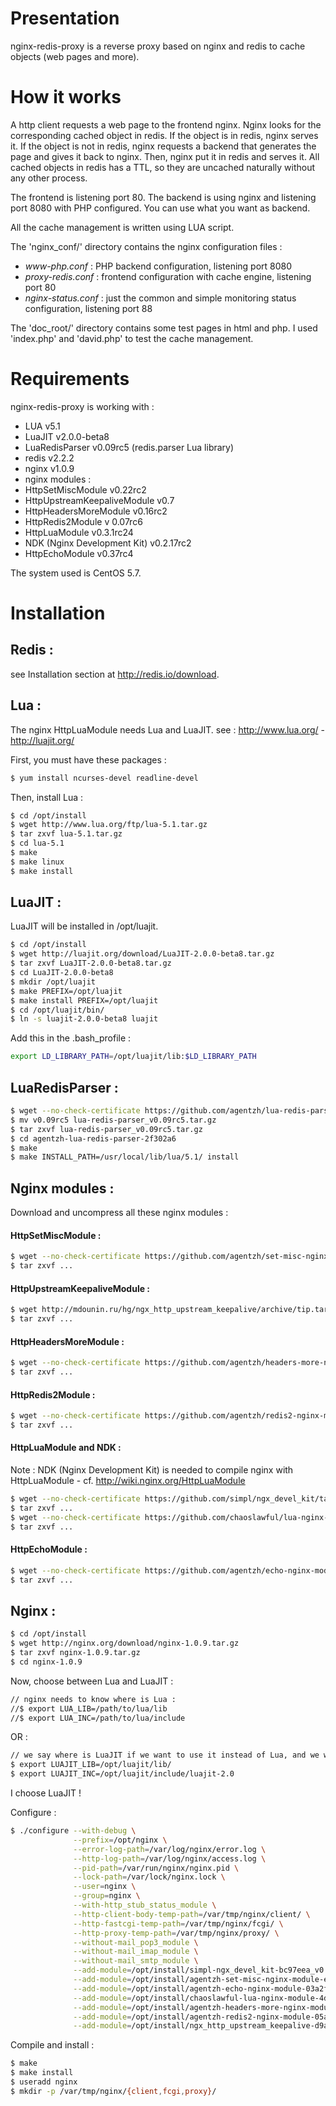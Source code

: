 
# Presentation

nginx-redis-proxy is a reverse proxy based on nginx and redis to cache objects (web pages and more).

# How it works

A http client requests a web page to the frontend nginx. Nginx looks for the corresponding cached object in redis.
If the object is in redis, nginx serves it.
If the object is not in redis, nginx requests a backend that generates the page and gives it back to nginx. Then, nginx put it in redis and serves it.
All cached objects in redis has a TTL, so they are uncached naturally without any other process.

The frontend is listening port 80. The backend is using nginx and listening port 8080 with PHP configured. You can use what you want as backend.

All the cache management is written using LUA script.

The 'nginx_conf/' directory contains the nginx configuration files :

* _www-php.conf_ : PHP backend configuration, listening port 8080
* _proxy-redis.conf_ : frontend configuration with cache engine, listening port 80
* _nginx-status.conf_ : just the common and simple monitoring status configuration, listening port 88

The 'doc_root/' directory contains some test pages in html and php. I used 'index.php' and 'david.php' to test the cache management.

# Requirements

nginx-redis-proxy is working with :

* LUA v5.1
* LuaJIT v2.0.0-beta8
* LuaRedisParser v0.09rc5 (redis.parser Lua library)
* redis v2.2.2
* nginx v1.0.9
* nginx modules :
 * HttpSetMiscModule v0.22rc2
 * HttpUpstreamKeepaliveModule v0.7
 * HttpHeadersMoreModule v0.16rc2
 * HttpRedis2Module v 0.07rc6
 * HttpLuaModule v0.3.1rc24
 * NDK (Nginx Development Kit) v0.2.17rc2
 * HttpEchoModule v0.37rc4

The system used is CentOS 5.7.

# Installation

## Redis :

see Installation section at http://redis.io/download.

## Lua :

The nginx HttpLuaModule needs Lua and LuaJIT.
see : http://www.lua.org/ - http://luajit.org/

First, you must have these packages :

```bash
$ yum install ncurses-devel readline-devel
```

Then, install Lua :

```bash
$ cd /opt/install
$ wget http://www.lua.org/ftp/lua-5.1.tar.gz
$ tar zxvf lua-5.1.tar.gz
$ cd lua-5.1
$ make
$ make linux
$ make install
```

## LuaJIT :

LuaJIT will be installed in /opt/luajit.

```bash
$ cd /opt/install
$ wget http://luajit.org/download/LuaJIT-2.0.0-beta8.tar.gz
$ tar zxvf LuaJIT-2.0.0-beta8.tar.gz
$ cd LuaJIT-2.0.0-beta8
$ mkdir /opt/luajit
$ make PREFIX=/opt/luajit
$ make install PREFIX=/opt/luajit
$ cd /opt/luajit/bin/
$ ln -s luajit-2.0.0-beta8 luajit
```

Add this in the .bash_profile :

```bash
export LD_LIBRARY_PATH=/opt/luajit/lib:$LD_LIBRARY_PATH
```

## LuaRedisParser :

```bash
$ wget --no-check-certificate https://github.com/agentzh/lua-redis-parser/tarball/v0.09rc5
$ mv v0.09rc5 lua-redis-parser_v0.09rc5.tar.gz
$ tar zxvf lua-redis-parser_v0.09rc5.tar.gz
$ cd agentzh-lua-redis-parser-2f302a6
$ make
$ make INSTALL_PATH=/usr/local/lib/lua/5.1/ install
```

## Nginx modules :

Download and uncompress all these nginx modules :

#### HttpSetMiscModule :

```bash
$ wget --no-check-certificate https://github.com/agentzh/set-misc-nginx-module/tarball/v0.22rc2
$ tar zxvf ...
```

#### HttpUpstreamKeepaliveModule :

```bash
$ wget http://mdounin.ru/hg/ngx_http_upstream_keepalive/archive/tip.tar.gz
$ tar zxvf ...
```

#### HttpHeadersMoreModule :

```bash
$ wget --no-check-certificate https://github.com/agentzh/headers-more-nginx-module/tarball/v0.16rc2
$ tar zxvf ...
```

#### HttpRedis2Module :

```bash
$ wget --no-check-certificate https://github.com/agentzh/redis2-nginx-module/tarball/v0.07rc6
$ tar zxvf ...
```

#### HttpLuaModule and NDK :

Note : NDK (Nginx Development Kit) is needed to compile nginx with HttpLuaModule - cf. http://wiki.nginx.org/HttpLuaModule

```bash
$ wget --no-check-certificate https://github.com/simpl/ngx_devel_kit/tarball/v0.2.17rc2
$ tar zxvf ...
$ wget --no-check-certificate https://github.com/chaoslawful/lua-nginx-module/tarball/v0.3.1rc24
$ tar zxvf ...
```

#### HttpEchoModule :

```bash
$ wget --no-check-certificate https://github.com/agentzh/echo-nginx-module/tarball/v0.37rc4
$ tar zxvf ...
```

## Nginx :

```bash
$ cd /opt/install
$ wget http://nginx.org/download/nginx-1.0.9.tar.gz
$ tar zxvf nginx-1.0.9.tar.gz
$ cd nginx-1.0.9
```

Now, choose between Lua and LuaJIT :

```bash
// nginx needs to know where is Lua :
//$ export LUA_LIB=/path/to/lua/lib
//$ export LUA_INC=/path/to/lua/include
```

OR :

```bash
// we say where is LuaJIT if we want to use it instead of Lua, and we want because LuaJIT is faster :
$ export LUAJIT_LIB=/opt/luajit/lib/
$ export LUAJIT_INC=/opt/luajit/include/luajit-2.0
```

I choose LuaJIT !

Configure :

```bash
$ ./configure --with-debug \
              --prefix=/opt/nginx \
              --error-log-path=/var/log/nginx/error.log \
              --http-log-path=/var/log/nginx/access.log \
              --pid-path=/var/run/nginx/nginx.pid \
              --lock-path=/var/lock/nginx.lock \
              --user=nginx \
              --group=nginx \
              --with-http_stub_status_module \
              --http-client-body-temp-path=/var/tmp/nginx/client/ \
              --http-fastcgi-temp-path=/var/tmp/nginx/fcgi/ \
              --http-proxy-temp-path=/var/tmp/nginx/proxy/ \
              --without-mail_pop3_module \
              --without-mail_imap_module \
              --without-mail_smtp_module \
              --add-module=/opt/install/simpl-ngx_devel_kit-bc97eea_v0.2.17rc2/ \
              --add-module=/opt/install/agentzh-set-misc-nginx-module-ecaa4e9-v0.22rc2/ \
              --add-module=/opt/install/agentzh-echo-nginx-module-03a2fd2/ \
              --add-module=/opt/install/chaoslawful-lua-nginx-module-4d92cb1/ \
              --add-module=/opt/install/agentzh-headers-more-nginx-module-b3c6230-v0.16rc2/ \
              --add-module=/opt/install/agentzh-redis2-nginx-module-05a0e22-v0.07rc6/ \
              --add-module=/opt/install/ngx_http_upstream_keepalive-d9ac9ad67f45/
```

Compile and install :

```bash
$ make
$ make install
$ useradd nginx
$ mkdir -p /var/tmp/nginx/{client,fcgi,proxy}/
```
